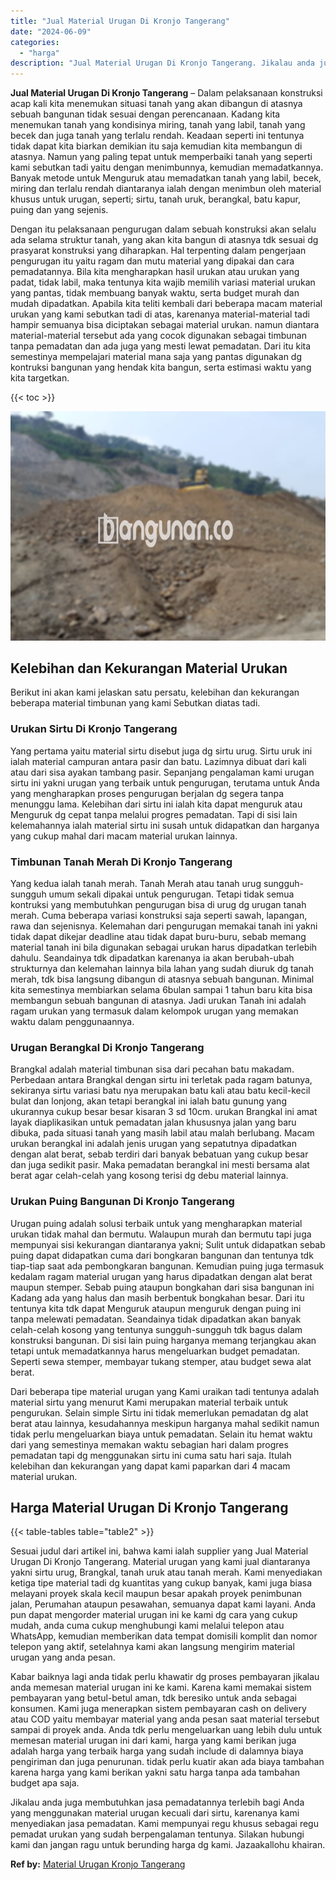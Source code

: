 ```yaml
---
title: "Jual Material Urugan Di Kronjo Tangerang"
date: "2024-06-09"
categories: 
  - "harga"
description: "Jual Material Urugan Di Kronjo Tangerang. Jikalau anda juga membutuhkan jasa pemadatannya terlebih bagi Anda yang menggunakan material urugan kecuali dari si..."
---
```


**Jual Material Urugan Di Kronjo Tangerang** – Dalam pelaksanaan konstruksi acap kali kita menemukan situasi tanah yang akan dibangun di atasnya sebuah bangunan tidak sesuai dengan perencanaan. Kadang kita menemukan tanah yang kondisinya miring, tanah yang labil, tanah yang becek dan juga tanah yang terlalu rendah. Keadaan seperti ini tentunya tidak dapat kita biarkan demikian itu saja kemudian kita membangun di atasnya. Namun yang paling tepat untuk memperbaiki tanah yang seperti kami sebutkan tadi yaitu dengan menimbunnya, kemudian memadatkannya. Banyak metode untuk Menguruk atau memadatkan tanah yang labil, becek, miring dan terlalu rendah diantaranya ialah dengan menimbun oleh material khusus untuk urugan, seperti; sirtu, tanah uruk, berangkal, batu kapur, puing dan yang sejenis.

Dengan itu pelaksanaan pengurugan dalam sebuah konstruksi akan selalu ada selama struktur tanah, yang akan kita bangun di atasnya tdk sesuai dg prasyarat konstruksi yang diharapkan. Hal terpenting dalam pengerjaan pengurugan itu yaitu ragam dan mutu material yang dipakai dan cara pemadatannya. Bila kita mengharapkan hasil urukan atau urukan yang padat, tidak labil, maka tentunya kita wajib memilih variasi material urukan yang pantas, tidak membuang banyak waktu, serta budget murah dan mudah dipadatkan. Apabila kita teliti kembali dari beberapa macam material urukan yang kami sebutkan tadi di atas, karenanya material-material tadi hampir semuanya bisa diciptakan sebagai material urukan. namun diantara material-material tersebut ada yang cocok digunakan sebagai timbunan tanpa pemadatan dan ada juga yang mesti lewat pemadatan. Dari itu kita semestinya mempelajari material mana saja yang pantas digunakan dg kontruksi bangunan yang hendak kita bangun, serta estimasi waktu yang kita targetkan.

{{< toc >}}

![Jual Material Urugan Di Kronjo Tangerang](/images/jual-urugan-26.png)

## Kelebihan dan Kekurangan Material Urukan

Berikut ini akan kami jelaskan satu persatu, kelebihan dan kekurangan beberapa material timbunan yang kami Sebutkan diatas tadi.

### Urukan Sirtu Di Kronjo Tangerang

Yang pertama yaitu material sirtu disebut juga dg sirtu urug. Sirtu uruk ini ialah material campuran antara pasir dan batu. Lazimnya dibuat dari kali atau dari sisa ayakan tambang pasir. Sepanjang pengalaman kami urugan sirtu ini yakni urugan yang terbaik untuk pengurugan, terutama untuk Anda yang mengharapkan proses pengurugan berjalan dg segera tanpa menunggu lama. Kelebihan dari sirtu ini ialah kita dapat menguruk atau Menguruk dg cepat tanpa melalui progres pemadatan. Tapi di sisi lain kelemahannya ialah material sirtu ini susah untuk didapatkan dan harganya yang cukup mahal dari macam material urukan lainnya.

### Timbunan Tanah Merah Di Kronjo Tangerang

Yang kedua ialah tanah merah. Tanah Merah atau tanah urug sungguh-sungguh umum sekali dipakai untuk pengurugan. Tetapi tidak semua kontruksi yang membutuhkan pengurugan bisa di urug dg urugan tanah merah. Cuma beberapa variasi konstruksi saja seperti sawah, lapangan, rawa dan sejenisnya. Kelemahan dari pengurugan memakai tanah ini yakni tidak dapat dikejar deadline atau tidak dapat buru-buru, sebab memang material tanah ini bila digunakan sebagai urukan harus dipadatkan terlebih dahulu. Seandainya tdk dipadatkan karenanya ia akan berubah-ubah strukturnya dan kelemahan lainnya bila lahan yang sudah diuruk dg tanah merah, tdk bisa langsung dibangun di atasnya sebuah bangunan. Minimal kita semestinya membiarkan selama 6bulan sampai 1 tahun baru kita bisa membangun sebuah bangunan di atasnya. Jadi urukan Tanah ini adalah ragam urukan yang termasuk dalam kelompok urugan yang memakan waktu dalam penggunaannya.

### Urugan Berangkal Di Kronjo Tangerang

Brangkal adalah material timbunan sisa dari pecahan batu makadam. Perbedaan antara Brangkal dengan sirtu ini terletak pada ragam batunya, sekiranya sirtu variasi batu nya merupakan batu kali atau batu kecil-kecil bulat dan lonjong, akan tetapi berangkal ini ialah batu gunung yang ukurannya cukup besar besar kisaran 3 sd 10cm. urukan Brangkal ini amat layak diaplikasikan untuk pemadatan jalan khususnya jalan yang baru dibuka, pada situasi tanah yang masih labil atau malah berlubang. Macam urukan berangkal ini adalah jenis urugan yang sepatutnya dipadatkan dengan alat berat, sebab terdiri dari banyak bebatuan yang cukup besar dan juga sedikit pasir. Maka pemadatan berangkal ini mesti bersama alat berat agar celah-celah yang kosong terisi dg debu material lainnya.

### Urukan Puing Bangunan Di Kronjo Tangerang

Urugan puing adalah solusi terbaik untuk yang mengharapkan material urukan tidak mahal dan bermutu. Walaupun murah dan bermutu tapi juga mempunyai sisi kekurangan diantaranya yakni; Sulit untuk didapatkan sebab puing dapat didapatkan cuma dari bongkaran bangunan dan tentunya tdk tiap-tiap saat ada pembongkaran bangunan. Kemudian puing juga termasuk kedalam ragam material urugan yang harus dipadatkan dengan alat berat maupun stemper. Sebab puing ataupun bongkahan dari sisa bangunan ini Kadang ada yang halus dan masih berbentuk bongkahan besar. Dari itu tentunya kita tdk dapat Menguruk ataupun menguruk dengan puing ini tanpa melewati pemadatan. Seandainya tidak dipadatkan akan banyak celah-celah kosong yang tentunya sungguh-sungguh tdk bagus dalam konstruksi bangunan. Di sisi lain puing harganya memang terjangkau akan tetapi untuk memadatkannya harus mengeluarkan budget pemadatan. Seperti sewa stemper, membayar tukang stemper, atau budget sewa alat berat.

Dari beberapa tipe material urugan yang Kami uraikan tadi tentunya adalah material sirtu yang menurut Kami merupakan material terbaik untuk pengurukan. Selain simple Sirtu ini tidak memerlukan pemadatan dg alat berat atau lainnya, kesudahannya meskipun harganya mahal sedikit namun tidak perlu mengeluarkan biaya untuk pemadatan. Selain itu hemat waktu dari yang semestinya memakan waktu sebagian hari dalam progres pemadatan tapi dg menggunakan sirtu ini cuma satu hari saja. Itulah kelebihan dan kekurangan yang dapat kami paparkan dari 4 macam material urukan.

## Harga Material Urugan Di Kronjo Tangerang

{{< table-tables table="table2" >}}

Sesuai judul dari artikel ini, bahwa kami ialah supplier yang Jual Material Urugan Di Kronjo Tangerang. Material urugan yang kami jual diantaranya yakni sirtu urug, Brangkal, tanah uruk atau tanah merah. Kami menyediakan ketiga tipe material tadi dg kuantitas yang cukup banyak, kami juga biasa melayani proyek skala kecil maupun besar apakah proyek penimbunan jalan, Perumahan ataupun pesawahan, semuanya dapat kami layani. Anda pun dapat mengorder material urugan ini ke kami dg cara yang cukup mudah, anda cuma cukup menghubungi kami melalui telepon atau WhatsApp, kemudian memberikan data tempat domisili komplit dan nomor telepon yang aktif, setelahnya kami akan langsung mengirim material urugan yang anda pesan.

Kabar baiknya lagi anda tidak perlu khawatir dg proses pembayaran jikalau anda memesan material urugan ini ke kami. Karena kami memakai sistem pembayaran yang betul-betul aman, tdk beresiko untuk anda sebagai konsumen. Kami juga menerapkan sistem pembayaran cash on delivery atau COD yaitu membayar material yang anda pesan saat material tersebut sampai di proyek anda. Anda tdk perlu mengeluarkan uang lebih dulu untuk memesan material urugan ini dari kami, harga yang kami berikan juga adalah harga yang terbaik harga yang sudah include di dalamnya biaya pengiriman dan juga penurunan. tidak perlu kuatir akan ada biaya tambahan karena harga yang kami berikan yakni satu harga tanpa ada tambahan budget apa saja.

Jikalau anda juga membutuhkan jasa pemadatannya terlebih bagi Anda yang menggunakan material urugan kecuali dari sirtu, karenanya kami menyediakan jasa pemadatan. Kami mempunyai regu khusus sebagai regu pemadat urukan yang sudah berpengalaman tentunya. Silakan hubungi kami dan jangan ragu untuk berunding harga dg kami. Jazaakallohu khairan.

**Ref by:** [Material Urugan Kronjo Tangerang](https://id.wikipedia.org/wiki/Material)
